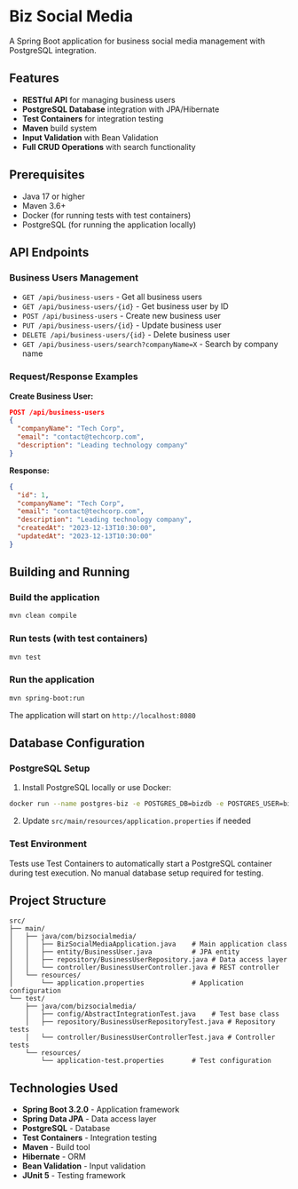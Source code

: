 # Biz Social Media

A Spring Boot application for business social media management with PostgreSQL integration.

## Features

- **RESTful API** for managing business users
- **PostgreSQL Database** integration with JPA/Hibernate
- **Test Containers** for integration testing
- **Maven** build system
- **Input Validation** with Bean Validation
- **Full CRUD Operations** with search functionality

## Prerequisites

- Java 17 or higher
- Maven 3.6+
- Docker (for running tests with test containers)
- PostgreSQL (for running the application locally)

## API Endpoints

### Business Users Management

- `GET /api/business-users` - Get all business users
- `GET /api/business-users/{id}` - Get business user by ID  
- `POST /api/business-users` - Create new business user
- `PUT /api/business-users/{id}` - Update business user
- `DELETE /api/business-users/{id}` - Delete business user
- `GET /api/business-users/search?companyName=X` - Search by company name

### Request/Response Examples

**Create Business User:**
```json
POST /api/business-users
{
  "companyName": "Tech Corp",
  "email": "contact@techcorp.com",
  "description": "Leading technology company"
}
```

**Response:**
```json
{
  "id": 1,
  "companyName": "Tech Corp",
  "email": "contact@techcorp.com",
  "description": "Leading technology company",
  "createdAt": "2023-12-13T10:30:00",
  "updatedAt": "2023-12-13T10:30:00"
}
```

## Building and Running

### Build the application
```bash
mvn clean compile
```

### Run tests (with test containers)
```bash
mvn test
```

### Run the application
```bash
mvn spring-boot:run
```

The application will start on `http://localhost:8080`

## Database Configuration

### PostgreSQL Setup

1. Install PostgreSQL locally or use Docker:
```bash
docker run --name postgres-biz -e POSTGRES_DB=bizdb -e POSTGRES_USER=bizuser -e POSTGRES_PASSWORD=bizpass -p 5432:5432 -d postgres:15-alpine
```

2. Update `src/main/resources/application.properties` if needed

### Test Environment

Tests use Test Containers to automatically start a PostgreSQL container during test execution. No manual database setup required for testing.

## Project Structure

```
src/
├── main/
│   ├── java/com/bizsocialmedia/
│   │   ├── BizSocialMediaApplication.java    # Main application class
│   │   ├── entity/BusinessUser.java          # JPA entity
│   │   ├── repository/BusinessUserRepository.java # Data access layer
│   │   └── controller/BusinessUserController.java # REST controller
│   └── resources/
│       └── application.properties            # Application configuration
└── test/
    ├── java/com/bizsocialmedia/
    │   ├── config/AbstractIntegrationTest.java    # Test base class
    │   ├── repository/BusinessUserRepositoryTest.java # Repository tests
    │   └── controller/BusinessUserControllerTest.java # Controller tests
    └── resources/
        └── application-test.properties       # Test configuration
```

## Technologies Used

- **Spring Boot 3.2.0** - Application framework
- **Spring Data JPA** - Data access layer
- **PostgreSQL** - Database
- **Test Containers** - Integration testing
- **Maven** - Build tool
- **Hibernate** - ORM
- **Bean Validation** - Input validation
- **JUnit 5** - Testing framework
